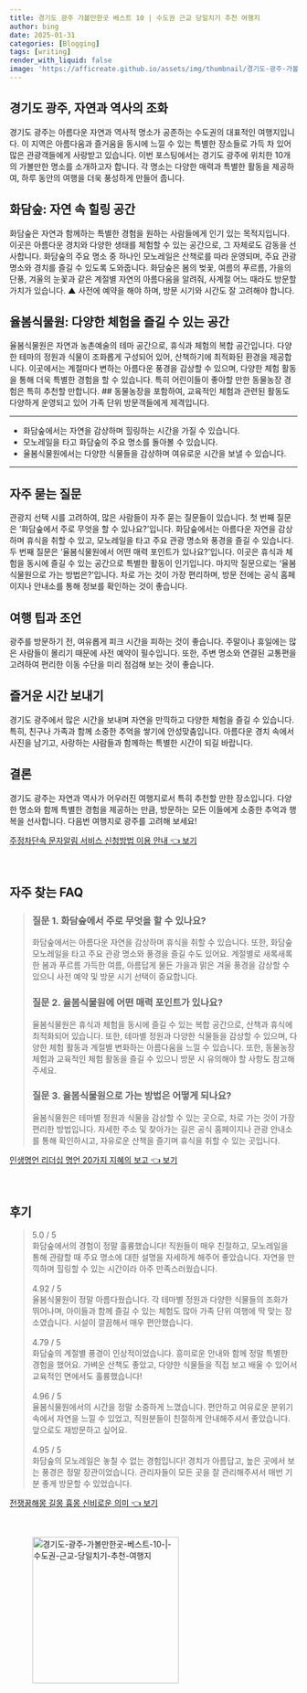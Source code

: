 ```yaml
---
title: 경기도 광주 가볼만한곳 베스트 10 | 수도권 근교 당일치기 추천 여행지
author: bing
date: 2025-01-31
categories: [Blogging]
tags: [writing]
render_with_liquid: false
image: 'https://afficreate.github.io/assets/img/thumbnail/경기도-광주-가볼만한곳-베스트-10-|-수도권-근교-당일치기-추천-여행지.webp'
---
```



<h2 id='경기도_광주_소개'>경기도 광주, 자연과 역사의 조화</h2>

<p>경기도 광주는 아름다운 자연과 역사적 명소가 공존하는 수도권의 대표적인 여행지입니다. 이 지역은 아름다움과 즐거움을 동시에 느낄 수 있는 특별한 장소들로 가득 차 있어 많은 관광객들에게 사랑받고 있습니다. 이번 포스팅에서는 경기도 광주에 위치한 10개의 가볼만한 명소를 소개하고자 합니다. 각 명소는 다양한 매력과 특별한 활동을 제공하여, 하루 동안의 여행을 더욱 풍성하게 만들어 줍니다.</p>

<h2 id='화담숲_체험하기'>화담숲: 자연 속 힐링 공간</h2>

<p>화담숲은 자연과 함께하는 특별한 경험을 원하는 사람들에게 인기 있는 목적지입니다. 이곳은 아름다운 경치와 다양한 생태를 체험할 수 있는 공간으로, 그 자체로도 감동을 선사합니다. 화담숲의 주요 명소 중 하나인 모노레일은 산책로를 따라 운영되며, 주요 관광 명소와 경치를 즐길 수 있도록 도와줍니다. 화담숲은 봄의 벚꽃, 여름의 푸르름, 가을의 단풍, 겨울의 눈꽃과 같은 계절별 자연의 아름다움을 알려줘, 사계절 어느 때라도 방문할 가치가 있습니다. ▲ 사전에 예약을 해야 하며, 방문 시기와 시간도 잘 고려해야 합니다.</p>

<h2 id='율봄식물원_체험하기'>율봄식물원: 다양한 체험을 즐길 수 있는 공간</h2>

<p>율봄식물원은 자연과 농촌예술의 테마 공간으로, 휴식과 체험의 복합 공간입니다. 다양한 테마의 정원과 식물이 조화롭게 구성되어 있어, 산책하기에 최적화된 환경을 제공합니다. 이곳에서는 계절마다 변하는 아름다운 풍경을 감상할 수 있으며, 다양한 체험 활동을 통해 더욱 특별한 경험을 할 수 있습니다. 특히 어린이들이 좋아할 만한 동물농장 경험은 특히 추천할 만합니다. ## 동물농장을 포함하여, 교육적인 체험과 관련된 활동도 다양하게 운영되고 있어 가족 단위 방문객들에게 제격입니다.</p>

<hr />

<ul>
    <li>화담숲에서는 자연을 감상하며 힐링하는 시간을 가질 수 있습니다.</li>
    <li>모노레일을 타고 화담숲의 주요 명소를 돌아볼 수 있습니다.</li>
    <li>율봄식물원에서는 다양한 식물들을 감상하며 여유로운 시간을 보낼 수 있습니다.</li>
</ul>

<hr />

<h2 id='자주_묻는_질문'>자주 묻는 질문</h2>

<p>관광지 선택 시를 고려하여, 많은 사람들이 자주 묻는 질문들이 있습니다. 첫 번째 질문은 ‘화담숲에서 주로 무엇을 할 수 있나요?’입니다. 화담숲에서는 아름다운 자연을 감상하며 휴식을 취할 수 있고, 모노레일을 타고 주요 관광 명소와 풍경을 즐길 수 있습니다. 두 번째 질문은 ‘율봄식물원에서 어떤 매력 포인트가 있나요?’입니다. 이곳은 휴식과 체험을 동시에 즐길 수 있는 공간으로 특별한 활동이 인기입니다. 마지막 질문으로는 ‘율봄식물원으로 가는 방법은?’입니다. 차로 가는 것이 가장 편리하며, 방문 전에는 공식 홈페이지나 안내소를 통해 정보를 확인하는 것이 좋습니다.</p>

<h2 id='팁과_조언'>여행 팁과 조언</h2>

<p>광주를 방문하기 전, 여유롭게 피크 시간을 피하는 것이 좋습니다. 주말이나 휴일에는 많은 사람들이 몰리기 때문에 사전 예약이 필수입니다. 또한, 주변 명소와 연결된 교통편을 고려하여 편리한 이동 수단을 미리 점검해 보는 것이 좋습니다.</p>

<h2 id='경기도_광주에서의_즐거운_시간'>즐거운 시간 보내기</h2>

<p>경기도 광주에서 많은 시간을 보내며 자연을 만끽하고 다양한 체험을 즐길 수 있습니다. 특히, 친구나 가족과 함께 소중한 추억을 쌓기에 안성맞춤입니다. 아름다운 경치 속에서 사진을 남기고, 사랑하는 사람들과 함께하는 특별한 시간이 되길 바랍니다.</p>

<h2 id='결론'>결론</h2>

<p>경기도 광주는 자연과 역사가 어우러진 여행지로서 특히 추천할 만한 장소입니다. 다양한 명소와 함께 특별한 경험을 제공하는 만큼, 방문하는 모든 이들에게 소중한 추억과 행복을 선사합니다. 다음번 여행지로 광주를 고려해 보세요!</p>


<p><a class="click-button" title="주정차단속 문자알림 서비스 신청방법 이용 안내" href="https://afficreate.github.io/posts/%EC%A3%BC%EC%A0%95%EC%B0%A8%EB%8B%A8%EC%86%8D-%EB%AC%B8%EC%9E%90%EC%95%8C%EB%A6%BC-%EC%84%9C%EB%B9%84%EC%8A%A4-%EC%8B%A0%EC%B2%AD%EB%B0%A9%EB%B2%95-%EC%9D%B4%EC%9A%A9-%EC%95%88%EB%82%B4/" rel="dofollow">주정차단속 문자알림 서비스 신청방법 이용 안내 👈 보기</a></p><br>
<h2 id='자주_찾는_FAQ'>자주 찾는 FAQ</h2>
<div itemscope="" itemtype="https://schema.org/FAQPage"> 
<blockquote> 
<div itemscope="" itemprop="mainEntity" itemtype="https://schema.org/Question"> 
<h3 itemprop="name">질문 1. 화담숲에서 주로 무엇을 할 수 있나요?</h3> 
<div itemscope="" itemprop="acceptedAnswer" itemtype="https://schema.org/Answer"> 
<span itemprop="text"> 
<p>화담숲에서는 아름다운 자연을 감상하며 휴식을 취할 수 있습니다. 또한, 화담숲 모노레일을 타고 주요 관광 명소와 풍경을 즐길 수도 있어요. 계절별로 새록새록한 봄과 푸르름 가득한 여름, 아름답게 물든 가을과 맑은 겨울 풍경을 감상할 수 있으니 사전 예약 및 방문 시기 선택이 중요합니다.</p> 
</span> 
</div> 
</div> 
<div itemscope="" itemprop="mainEntity" itemtype="https://schema.org/Question"> 
<h3 itemprop="name">질문 2. 율봄식물원에 어떤 매력 포인트가 있나요?</h3> 
<div itemscope="" itemprop="acceptedAnswer" itemtype="https://schema.org/Answer"> 
<span itemprop="text"> 
<p>율봄식물원은 휴식과 체험을 동시에 즐길 수 있는 복합 공간으로, 산책과 휴식에 최적화되어 있습니다. 또한, 테마별 정원과 다양한 식물들을 감상할 수 있으며, 다양한 체험 활동과 계절별 변화하는 아름다움을 느낄 수 있습니다. 또한, 동물농장 체험과 교육적인 체험 활동을 즐길 수 있으니 방문 시 유의해야 할 사항도 참고해주세요.</p> 
</span> 
</div> 
</div> 
<div itemscope="" itemprop="mainEntity" itemtype="https://schema.org/Question"> 
<h3 itemprop="name">질문 3. 율봄식물원으로 가는 방법은 어떻게 되나요?</h3> 
<div itemscope="" itemprop="acceptedAnswer" itemtype="https://schema.org/Answer"> 
<span itemprop="text"> 
<p>율봄식물원은 테마별 정원과 식물을 감상할 수 있는 곳으로, 차로 가는 것이 가장 편리한 방법입니다. 자세한 주소 및 찾아가는 길은 공식 홈페이지나 관광 안내소를 통해 확인하시고, 자유로운 산책을 즐기며 휴식을 취할 수 있는 곳입니다.</p> 
</span> 
</div> 
</div> 
</blockquote> 
</div>
<p><a class="click-button" title="인생명언 리더십 명언 20가지 지혜의 보고" href="https://afficreate.github.io/posts/%EC%9D%B8%EC%83%9D%EB%AA%85%EC%96%B8-%EB%A6%AC%EB%8D%94%EC%8B%AD-%EB%AA%85%EC%96%B8-20%EA%B0%80%EC%A7%80-%EC%A7%80%ED%98%9C%EC%9D%98-%EB%B3%B4%EA%B3%A0/" rel="dofollow">인생명언 리더십 명언 20가지 지혜의 보고 👈 보기</a></p><br>
<h2 id='후기'>후기</h2>
<div itemscope itemtype="https://schema.org/Product">
  <blockquote>
  <div itemprop="review" itemscope itemtype="https://schema.org/Review">
      <div itemprop="reviewRating" itemscope itemtype="https://schema.org/Rating"> <span itemprop="ratingValue">5.0</span> / <span itemprop="bestRating">5</span> </div>
      <span itemprop="reviewBody">화담숲에서의 경험이 정말 훌륭했습니다! 직원들이 매우 친절하고, 모노레일을 통해 관람할 때 주요 명소에 대한 설명을 자세하게 해주어 좋았습니다. 자연을 만끽하며 힐링할 수 있는 시간이라 아주 만족스러웠습니다.</span>
  </div>
  <br>
  <div itemprop="review" itemscope itemtype="https://schema.org/Review">
      <div itemprop="reviewRating" itemscope itemtype="https://schema.org/Rating"> <span itemprop="ratingValue">4.92</span> / <span itemprop="bestRating">5</span> </div>
      <span itemprop="reviewBody">율봄식물원이 정말 아름다웠습니다. 각 테마별 정원과 다양한 식물들의 조화가 뛰어나며, 아이들과 함께 즐길 수 있는 체험도 많아 가족 단위 여행에 딱 맞는 장소였습니다. 시설이 깔끔해서 매우 편안했습니다.</span>
  </div>
  <br>
  <div itemprop="review" itemscope itemtype="https://schema.org/Review">
      <div itemprop="reviewRating" itemscope itemtype="https://schema.org/Rating"> <span itemprop="ratingValue">4.79</span> / <span itemprop="bestRating">5</span> </div>
      <span itemprop="reviewBody">화담숲의 계절별 풍경이 인상적이었습니다. 흥미로운 안내와 함께 정말 특별한 경험을 했어요. 가벼운 산책도 좋았고, 다양한 식물들을 직접 보고 배울 수 있어서 교육적인 면에서도 훌륭했습니다!</span>
  </div>
  <br>
  <div itemprop="review" itemscope itemtype="https://schema.org/Review">
      <div itemprop="reviewRating" itemscope itemtype="https://schema.org/Rating"> <span itemprop="ratingValue">4.96</span> / <span itemprop="bestRating">5</span> </div>
      <span itemprop="reviewBody">율봄식물원에서의 시간을 정말 소중하게 느꼈습니다. 편안하고 여유로운 분위기 속에서 자연을 느낄 수 있었고, 직원분들이 친절하게 안내해주셔서 좋았습니다. 앞으로도 재방문하고 싶어요.</span>
  </div>
  <br>
  <div itemprop="review" itemscope itemtype="https://schema.org/Review">
      <div itemprop="reviewRating" itemscope itemtype="https://schema.org/Rating"> <span itemprop="ratingValue">4.95</span> / <span itemprop="bestRating">5</span> </div>
      <span itemprop="reviewBody">화담숲의 모노레일은 놓칠 수 없는 경험입니다! 경치가 아름답고, 높은 곳에서 보는 풍경은 정말 장관이었습니다. 관리자들이 모든 곳을 잘 관리해주셔서 매번 기분 좋게 방문할 수 있었습니다.</span>
  </div>
  </blockquote>
</div>
<p><a class="click-button" title="전쟁꿈해몽 길몽 흉몽 신비로운 의미" href="https://afficreate.github.io/posts/%EC%A0%84%EC%9F%81%EA%BF%88%ED%95%B4%EB%AA%BD-%EA%B8%B8%EB%AA%BD-%ED%9D%89%EB%AA%BD-%EC%8B%A0%EB%B9%84%EB%A1%9C%EC%9A%B4-%EC%9D%98%EB%AF%B8/" rel="dofollow">전쟁꿈해몽 길몽 흉몽 신비로운 의미 👈 보기</a></p><br>
<figure class="image"><img src="https://afficreate.github.io/assets/img/thumbnail/경기도-광주-가볼만한곳-베스트-10-|-수도권-근교-당일치기-추천-여행지.webp" alt="경기도-광주-가볼만한곳-베스트-10-|-수도권-근교-당일치기-추천-여행지" width="256" height="256"></figure>